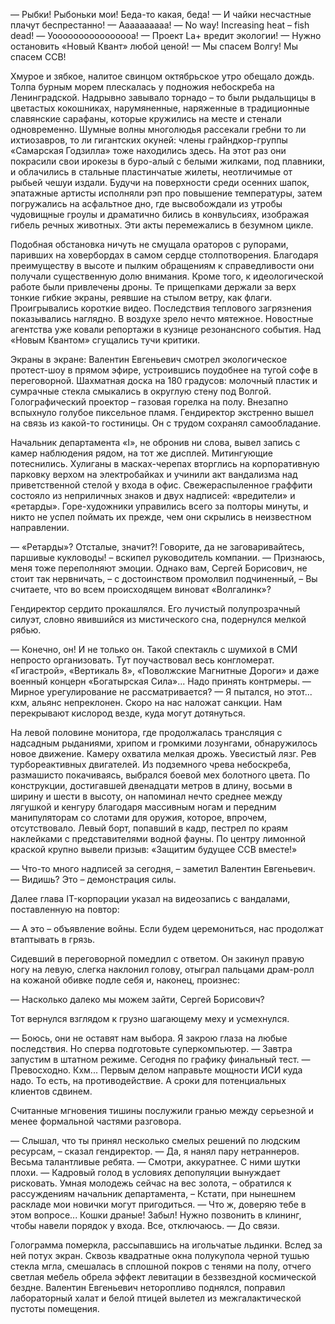 — Рыбки! Рыбоньки мои! Беда-то какая, беда! 
— И чайки несчастные плачут беспрестанно! 
— Аааааааааа! 
— No way! Increasing heat – fish dead! 
— Уоооооооооооооооа! 
— Проект La+ вредит экологии! 
— Нужно остановить «Новый Квант» любой ценой! 
— Мы спасем Волгу! Мы спасем ССВ!

Хмурое и зябкое, налитое свинцом октябрьское утро обещало дождь. Толпа бурным морем плескалась у подножия небоскреба на Ленинградской. Надрывно завывало торнадо – то были рыдальщицы в цветастых кокошниках, нарумяненные, наряженные в традиционные славянские сарафаны, которые кружились на месте и стенали одновременно. Шумные волны многолюдья рассекали гребни то ли ихтиозавров, то ли гигантских окуней: члены грайндкор-группы «Самарская Годзилла» тоже находились здесь. На этот раз они покрасили свои ирокезы в буро-алый с белыми жилками, под плавники, и облачились в стальные пластинчатые жилеты, неотличимые от рыбьей чешуи издали. Будучи на поверхности среди осенних шапок, эпатажные артисты исполняли рэп про повышение температуры, затем погружались на асфальтное дно, где высвобождали из утробы чудовищные гроулы и драматично бились в конвульсиях, изображая гибель речных животных. Эти акты перемежались в безумном цикле.

Подобная обстановка ничуть не смущала ораторов с рупорами, паривших на ховербордах в самом сердце столпотворения. Благодаря преимуществу в высоте и пылким обращениям к справедливости они получали существенную долю внимания. Кроме того, к идеологической работе были привлечены дроны. Те прищепками держали за верх тонкие гибкие экраны, реявшие на стылом ветру, как флаги. Проигрывались короткие видео. Последствия теплового загрязнения показывались наглядно. В воздухе зрело нечто мятежное. Новостные агентства уже ковали репортажи в кузнице резонансного события. Над «Новым Квантом» сгущались тучи критики.

Экраны в экране: Валентин Евгеньевич смотрел экологическое протест-шоу в прямом эфире, устроившись поудобнее на тугой софе в переговорной. Шахматная доска на 180 градусов: молочный пластик и сумрачные стекла смыкались в округлую стену под Волгой. Голографический проектор – газовая горелка на полу. Внезапно вспыхнуло голубое пиксельное пламя. Гендиректор экстренно вышел на связь из какой-то гостиницы. Он с трудом сохранял самообладание.

Начальник департамента «I», не обронив ни слова, вывел запись с камер наблюдения рядом, на тот же дисплей. Митингующие потеснились. Хулиганы в масках-черепах вторглись на корпоративную парковку верхом на электробайках и учинили акт вандализма над приветственной стелой у входа в офис. Свежераспыленное граффити состояло из неприличных знаков и двух надписей: «вредители» и «ретарды». Горе-художники управились всего за полторы минуты, и никто не успел поймать их прежде, чем они скрылись в неизвестном направлении.

— «Ретарды»? Отсталые, значит?! Говорите, да не заговаривайтесь, паршивые кукловоды! – вскипел руководитель компании. 
— Признаюсь, меня тоже переполняют эмоции. Однако вам, Сергей Борисович, не стоит так нервничать, – с достоинством промолвил подчиненный, – Вы считаете, что во всем происходящем виноват «Волгалинк»?

Гендиректор сердито прокашлялся. Его лучистый полупрозрачный силуэт, словно явившийся из мистического сна, подернулся мелкой рябью.

— Конечно, он! И не только он. Такой спектакль с шумихой в СМИ непросто организовать. Тут поучаствовал весь конгломерат. «Гигастрой», «Вертикаль 8», «Поволжские Магнитные Дороги» и даже военный концерн «Богатырская Сила»... Надо принять контрмеры. 
— Мирное урегулирование не рассматривается? 
— Я пытался, но этот... кхм, альянс непреклонен. Скоро на нас наложат санкции. Нам перекрывают кислород везде, куда могут дотянуться.

На левой половине монитора, где продолжалась трансляция с надсадным рыданиями, хрипом и громкими лозунгами, обнаружилось новое движение. Камеру охватила мелкая дрожь. Увесистый лязг. Рев турбореактивных двигателей. Из подземного чрева небоскреба, размашисто покачиваясь, выбрался боевой мех болотного цвета. По конструкции, достигавшей двенадцати метров в длину, восьми в ширину и шести в высоту, он напоминал нечто среднее между лягушкой и кенгуру благодаря массивным ногам и передним манипуляторам со слотами для оружия, которое, впрочем, отсутствовало. Левый борт, попавший в кадр, пестрел по краям наклейками с представителями водной фауны. По центру лимонной краской крупно вывели призыв: «Защитим будущее ССВ вместе!»

— Что-то много надписей за сегодня, – заметил Валентин Евгеньевич. 
— Видишь? Это – демонстрация силы.

Далее глава IT-корпорации указал на видеозапись с вандалами, поставленную на повтор:

— А это – объявление войны. Если будем церемониться, нас продолжат втаптывать в грязь.

Сидевший в переговорной помедлил с ответом. Он закинул правую ногу на левую, слегка наклонил голову, отыграл пальцами драм-ролл на кожаной обивке подле себя и, наконец, произнес:

— Насколько далеко мы можем зайти, Сергей Борисович?

Тот вернулся взглядом к грузно шагающему меху и усмехнулся.

— Боюсь, они не оставят нам выбора. Я закрою глаза на любые последствия. Но сперва подготовьте суперкомпьютер. 
— Завтра запустим в штатном режиме. Сегодня по графику финальный тест. 
— Превосходно. Кхм... Первым делом направьте мощности ИСИ куда надо. То есть, на противодействие. А сроки для потенциальных клиентов сдвинем.

Считанные мгновения тишины послужили гранью между серьезной и менее формальной частями разговора.

— Слышал, что ты принял несколько смелых решений по людским ресурсам, – сказал гендиректор. 
— Да, я нанял пару нетраннеров. Весьма талантливые ребята. 
— Смотри, аккуратнее. С ними шутки плохи. 
— Кадровый голод в условиях депопуляции вынуждает рисковать. Умная молодежь сейчас на вес золота, – обратился к рассуждениям начальник департамента, – Кстати, при нынешнем раскладе мои новички могут пригодиться. 
— Что ж, доверяю тебе в этом вопросе... Кошки драные! Забыл! Нужно позвонить в клининг, чтобы навели порядок у входа. Все, отключаюсь. 
— До связи.

Голограмма померкла, рассыпавшись на игольчатые льдинки. Вслед за ней потух экран. Сквозь квадратные окна полукупола черной тушью стекла мгла, смешалась в сплошной покров с тенями на полу, отчего светлая мебель обрела эффект левитации в беззвездной космической бездне. Валентин Евгеньевич неторопливо поднялся, поправил лабораторный халат и белой птицей вылетел из межгалактической пустоты помещения.